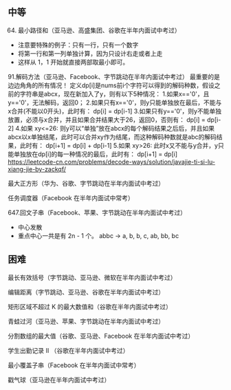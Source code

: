 ## 中等

64. 最小路径和（亚马逊、高盛集团、谷歌在半年内面试中考过）
- 注意要特殊的例子：只有一行，只有一个数字
- 将第一行和第一列单独计算，因为只设计右走或者上走
- 这样从 1，1 开始就直接两部取最小即可。

91.解码方法（亚马逊、Facebook、字节跳动在半年内面试中考过）
最重要的是边边角角的所有情况！
定义dp[i]是nums前i个字符可以得到的解码种数，假设之前的字符串是abcx，现在新加入了y，则有以下5种情况：
1.如果x=='0'，且y=='0'，无法解码，返回0；
2.如果只有x=='0'，则y只能单独放在最后，不能与x合并(不能以0开头)，此时有：
dp[i] = dp[i-1]
3.如果只有y=='0'，则y不能单独放置，必须与x合并，并且如果合并结果大于26，返回0，否则有：
dp[i] = dp[i-2]
4.如果 xy<=26: 则y可以“单独”放在abcx的每个解码结果之后后，并且如果abcx以x单独结尾，此时可以合并xy作为结尾，而这种解码种数就是abc的解码结果，此时有：
dp[i+1] = dp[i] + dp[i-1]
5.如果 xy>26: 此时x又不能与y合并，y只能单独放在dp[i]的每一种情况的最后，此时有：
dp[i+1] = dp[i]
https://leetcode-cn.com/problems/decode-ways/solution/javajie-ti-si-lu-xiang-jie-by-zackqf/


最大正方形（华为、谷歌、字节跳动在半年内面试中考过）

任务调度器（Facebook 在半年内面试中常考）

647.回文子串（Facebook、苹果、字节跳动在半年内面试中考过）
- 中心发散
- 重点中心一共是有 2n - 1 个。 abbc -> a, b, b, c, ab, bb, bc


## 困难

最长有效括号（字节跳动、亚马逊、微软在半年内面试中考过）

编辑距离（字节跳动、亚马逊、谷歌在半年内面试中考过）

矩形区域不超过 K 的最大数值和（谷歌在半年内面试中考过）

青蛙过河（亚马逊、苹果、字节跳动在半年内面试中考过）

分割数组的最大值（谷歌、亚马逊、Facebook 在半年内面试中考过）

学生出勤记录 II （谷歌在半年内面试中考过）

最小覆盖子串（Facebook 在半年内面试中常考）

戳气球（亚马逊在半年内面试中考过）

